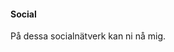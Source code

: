 #### Social

På dessa socialnätverk kan ni nå mig.

[<i class="fab fa-facebook fa-3x"></i>](https://www.facebook.com/robin.blixter)
[<i class="fab fa-instagram fa-3x"></i>](https://www.instagram.com/blixter/)
[<i class="fab fa-twitter fa-3x"></i>](https://twitter.com/blixter)
